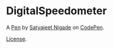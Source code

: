 # DigitalSpeedometer

A [Pen](https://codepen.io/satlavida/pen/OepdwJ) by [Satyajeet Nigade](https://codepen.io/satlavida) on [CodePen](https://codepen.io).

[License](https://codepen.io/satlavida/pen/OepdwJ/license).
